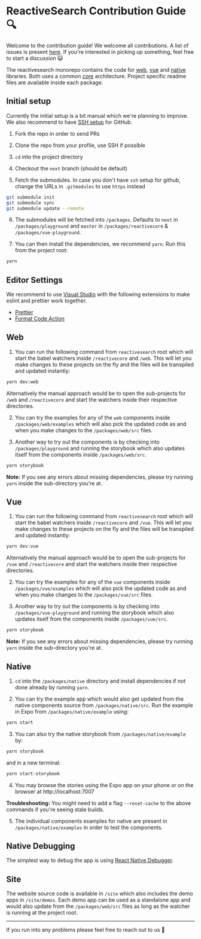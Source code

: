 # ReactiveSearch Contribution Guide 🔍

Welcome to the contribution guide! We welcome all contributions. A list of issues is present [here](https://github.com/appbaseio/reactivesearch/issues). If you're interested in picking up something, feel free to start a discussion 😺

The reactivesearch monorepo contains the code for [web](../packages/web), [vue](../packages/vue) and [native](../packages/native) libraries. Both uses a common [core](https://github.com/appbaseio/reactivecore/) architecture. Project specific readme files are available inside each package.

## Initial setup

Currently the initial setup is a bit manual which we're planning to improve. We also recommend to have [SSH setup](https://help.github.com/articles/connecting-to-github-with-ssh/) for GitHub.

1. Fork the repo in order to send PRs

2. Clone the repo from your profile, use SSH if possible

3. `cd` into the project directory

4. Checkout the `next` branch (should be default)

5. Fetch the submodules. In case you don't have `ssh` setup for github, change the URLs in `.gitmodules` to use `https` instead

```bash
git submodule init
git submodule sync
git submodule update --remote
```

6. The submodules will be fetched into `/packages`. Defaults to `next` in `/packages/playground` and `master` in `/packages/reactivecore` & `/packages/vue-playground`.

7. You can then install the dependencies, we recommend `yarn`. Run this from the project root:

```bash
yarn
```

## Editor Settings

We recommend to use [Visual Studio](https://marketplace.visualstudio.com/) with the following extensions to make eslint and prettier work together.

-   [Prettier](https://marketplace.visualstudio.com/items?itemName=esbenp.prettier-vscode)
-   [Format Code Action](https://marketplace.visualstudio.com/items?itemName=rohit-gohri.format-code-action)

## Web

1. You can run the following command from `reactivesearch` root which will start the babel watchers inside `/reactivecore` and `/web`. This will let you make changes to these projects on the fly and the files will be transpiled and updated instantly:

```bash
yarn dev:web
```

Alternatively the manual approach would be to open the sub-projects for `/web` and `/reactivecore` and start the watchers inside their respective directories.

2. You can try the examples for any of the `web` components inside `/packages/web/examples` which will also pick the updated code as and when you make changes to the `/packages/web/src` files.

3. Another way to try out the components is by checking into `/packages/playground` and running the storybook which also updates itself from the components inside `/packages/web/src`.

```bash
yarn storybook
```

**Note:** If you see any errors about missing dependencies, please try running `yarn` inside the sub-directory you're at.

## Vue

1. You can run the following command from `reactivesearch` root which will start the babel watchers inside `/reactivecore` and `/vue`. This will let you make changes to these projects on the fly and the files will be transpiled and updated instantly:

```bash
yarn dev:vue
```

Alternatively the manual approach would be to open the sub-projects for `/vue` and `/reactivecore` and start the watchers inside their respective directories.

2. You can try the examples for any of the `vue` components inside `/packages/vue/examples` which will also pick the updated code as and when you make changes to the `/packages/vue/src` files.

3. Another way to try out the components is by checking into `/packages/vue-playground` and running the storybook which also updates itself from the components inside `/packages/vue/src`.

```bash
yarn storybook
```

**Note:** If you see any errors about missing dependencies, please try running `yarn` inside the sub-directory you're at.

## Native

1. `cd` into the `/packages/native` directory and install dependencies if not done already by running `yarn`.

2. You can try the example app which would also get updated from the native components source from `/packages/native/src`. Run the example in Expo from `/packages/native/example` using:

```bash
yarn start
```

3. You can also try the native storybook from `/packages/native/example` by:

```bash
yarn storybook
```

and in a new terminal:

```bash
yarn start-storybook
```

4. You may browse the stories using the Expo app on your phone or on the browser at http://localhost:7007

**Troubleshooting:** You might need to add a flag `--reset-cache` to the above commands if you're seeing stale builds.

5. The individual components examples for native are present in `/packages/native/examples` in order to test the components.

## Native Debugging

The simplest way to debug the app is using [React Native Debugger](https://github.com/jhen0409/react-native-debugger).

## Site

The website source code is available in `/site` which also includes the demo apps in `/site/demos`. Each demo app can be used as a standalone app and would also update from the `/packages/web/src` files as long as the watcher is running at the project root.

<hr />

If you run into any problems please feel free to reach out to us 🙂

